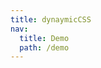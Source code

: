 ```yaml
---
title: dynaymicCSS
nav:
  title: Demo
  path: /demo
---
```


<code src="../examples/dynaymicCSS.tsx" iframe></code>
